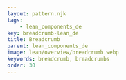```yaml
---
layout: pattern.njk
tags: 
    - lean_components_de
key: breadcrumb-lean_de
title: Breadcrumb
parent: lean_components_de
image: lean/overview/breadcrumb.webp
keywords: breadcrumb, breadcrumbs
order: 30
---
```


